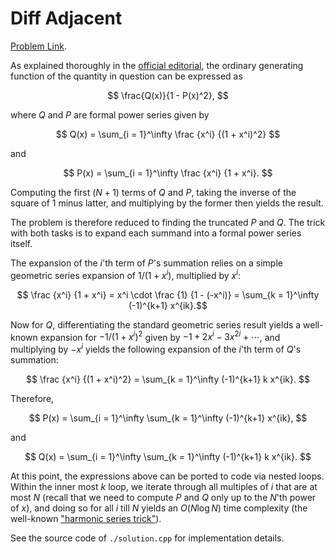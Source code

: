 # Diff Adjacent

[Problem Link](https://atcoder.jp/contests/abc297/tasks/abc297_h).

As explained thoroughly in the [official editorial](https://atcoder.jp/contests/abc297/editorial/6199), the ordinary generating function of the quantity in question can be expressed as 

$$ \frac{Q(x)}{1 - P(x)^2}, $$

where $Q$ and $P$ are formal power series given by

$$ Q(x) = \sum_{i = 1}^\infty \frac {x^i} {(1 + x^i)^2} $$

and

$$ P(x) = \sum_{i = 1}^\infty \frac {x^i} {1 + x^i}. $$

Computing the first $(N + 1)$ terms of $Q$ and $P$, taking the inverse of the square of $1$ minus latter, and multiplying by the former then yields the result.

The problem is therefore reduced to finding the truncated $P$ and $Q$. The trick with both tasks is to expand each summand into a formal power series itself.

The expansion of the $i$'th term of $P$'s summation relies on a simple geometric series expansion of $1/(1+x^i)$, multiplied by $x^i$:

$$ \frac {x^i} {1 + x^i} = x^i \cdot \frac {1} {1 - (-x^i)} = \sum_{k = 1}^\infty (-1)^{k+1} x^{ik}.$$

Now for $Q$, differentiating the standard geometric series result yields a well-known expansion for $- 1 / (1 + x^i)^2$ given by $-1 + 2x^i - 3x^{2i} + \cdots$, and multiplying by $-x^i$ yields the following expansion of the $i$'th term of $Q$'s summation:

$$ \frac {x^i} {(1 + x^i)^2} = \sum_{k = 1}^\infty (-1)^{k+1} k x^{ik}. $$

Therefore,

$$ P(x) =  \sum_{i = 1}^\infty \sum_{k = 1}^\infty (-1)^{k+1} x^{ik}, $$

and 

$$ Q(x) = \sum_{i = 1}^\infty \sum_{k = 1}^\infty (-1)^{k+1} k x^{ik}. $$

At this point, the expressions above can be ported to code via nested loops. Within the inner most $k$ loop, we iterate through all multiples of $i$ that are at most $N$ (recall that we need to compute $P$ and $Q$ only up to the $N$'th power of $x$), and doing so for all $i$ till $N$ yields an $O(N \log N)$ time complexity (the well-known ["harmonic series trick"](https://discuss.codechef.com/t/more-intuitive-explanation-for-the-harmonic-seriess-sum/67287)).

See the source code of `./solution.cpp` for implementation details. 
